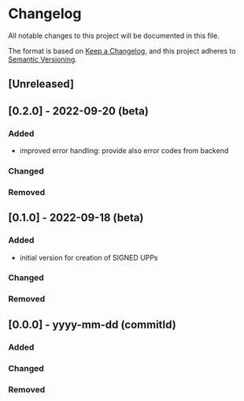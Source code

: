 # Changelog
All notable changes to this project will be documented in this file.

The format is based on [Keep a Changelog](https://keepachangelog.com/en/1.0.0/),
and this project adheres to [Semantic Versioning](https://semver.org/spec/v2.0.0.html).

## [Unreleased]

## [0.2.0] - 2022-09-20 (beta)

### Added
* improved error handling: provide also error codes from backend

### Changed

### Removed

## [0.1.0] - 2022-09-18 (beta)

### Added
* initial version for creation of SIGNED UPPs

### Changed

### Removed

## [0.0.0] - yyyy-mm-dd (commitId)

### Added

### Changed

### Removed
